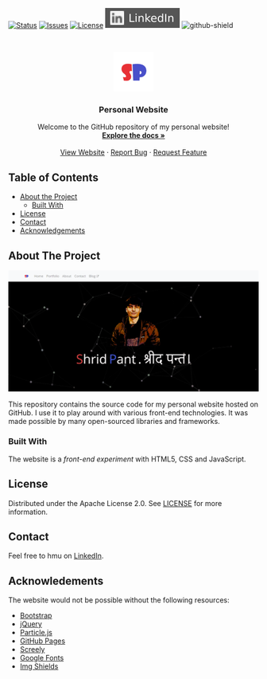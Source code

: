 [![Status][website-status]][website-url]
[![Issues][issues]][issues-url]
[![License][license-shield]][license-url]
[![LinkedIn][linkedin-shield]][linkedin-url]
![github-shield]

<br />
<p align="center">
  <a href="https://github.com/shridpant/shridpant.github.io">
    <img src="images/title_icon.png" alt="Logo" width="80" height="80">
  </a>

  <h3 align="center">Personal Website</h3>

  <p align="center">
    Welcome to the GitHub repository of my personal website!
    <br />
    <a href="https://github.com/shridpant/shridpant.github.io/blob/master/README.md"><strong>Explore the docs »</strong></a>
    <br />
    <br />
    <a href="https://shridpant.github.io/">View Website</a>
    ·
    <a href="https://github.com/shridpant/shridpant.github.io/issues">Report Bug</a>
    ·
    <a href="https://github.com/shridpant/shridpant.github.io/issues">Request Feature</a>
  </p>
</p>


<!-- TABLE OF CONTENTS -->
## Table of Contents

* [About the Project](#about-the-project)
    * [Built With](#built-with)
* [License](#license)
* [Contact](#contact)
* [Acknowledgements](#acknowledgements)

<!-- ABOUT THE PROJECT -->
## About The Project

[![Product Name Screen Shot][product-screenshot]](https://shridpant.github.io/)

This repository contains the source code for my personal website hosted on GitHub. I use it to play around with various front-end technologies. It was made possible by many open-sourced libraries and frameworks.

<!-- BUILT WITH -->
### Built With

The website is a *front-end experiment* with HTML5, CSS and JavaScript.

<!-- LICENSE -->
## License

Distributed under the Apache License 2.0. See [LICENSE](https://github.com/shridpant/shridpant.github.io/blob/master/LICENSE) for more information.

<!-- CONTACT -->
## Contact

Feel free to hmu on [LinkedIn](https://www.linkedin.com/in/shridpant/).

<!-- ACKNOWLEDGEMENTS -->
## Acknowledements

The website would not be possible without the following resources:

* [Bootstrap](https://getbootstrap.com/)
* [jQuery](https://jquery.com/)
* [Particle.js](https://github.com/VincentGarreau/particles.js/)
* [GitHub Pages](https://pages.github.com)
* [Screely](https://www.screely.com/editor)
* [Google Fonts](https://fonts.google.com/)
* [Img Shields](https://shields.io)

<!-- MARKDOWN LINKS & IMAGES -->
[issues]: https://img.shields.io/github/issues-raw/shridpant/shridpant.github.io
[issues-url]: https://github.com/shridpant/shridpant.github.io/issues
[website-status]: https://img.shields.io/website?down_color=lightgrey&down_message=offline&up_color=blue&up_message=online&url=https%3A%2F%2Fshridpant.github.io%2F
[website-url]: https://shridpant.github.io/
[license-shield]: https://img.shields.io/badge/licence-Apache-yellowgreen
[license-url]: https://github.com/shridpant/shridpant.github.io/blob/master/LICENSE
[linkedin-shield]: images/readme/linkedin.svg
[linkedin-url]: https://www.linkedin.com/in/shridpant/
[github-shield]: https://img.shields.io/github/followers/shridpant?style=social
[product-screenshot]: images/screenshot.PNG
